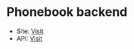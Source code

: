 # Phonebook backend
* Site: [Visit](https://phonebook-backend-hqbj.onrender.com/)
* API: [Visit](https://phonebook-backend-hqbj.onrender.com/api/persons)